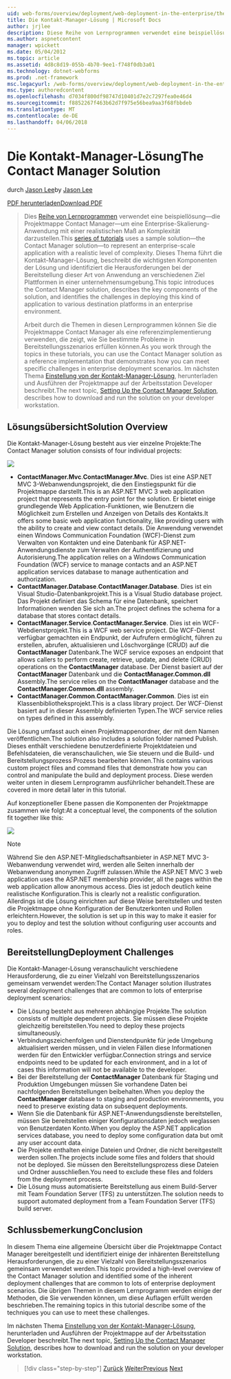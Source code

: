 ```yaml
---
uid: web-forms/overview/deployment/web-deployment-in-the-enterprise/the-contact-manager-solution
title: Die Kontakt-Manager-Lösung | Microsoft Docs
author: jrjlee
description: Diese Reihe von Lernprogrammen verwendet eine beispiellösung&#x2014;die Projektmappe Contact Manager&#x2014;zur Darstellung einer Enterprise-Skalierung-Anwendung mit einer realistischen Leve...
ms.author: aspnetcontent
manager: wpickett
ms.date: 05/04/2012
ms.topic: article
ms.assetid: 4d8c8d19-055b-4b70-9ee1-f748f0db3a01
ms.technology: dotnet-webforms
ms.prod: .net-framework
msc.legacyurl: /web-forms/overview/deployment/web-deployment-in-the-enterprise/the-contact-manager-solution
msc.type: authoredcontent
ms.openlocfilehash: d7034f800df98747d10401d7e2c7297fea0e46d4
ms.sourcegitcommit: f8852267f463b62d7f975e56bea9aa3f68fbbdeb
ms.translationtype: MT
ms.contentlocale: de-DE
ms.lasthandoff: 04/06/2018
---
```

<a name="the-contact-manager-solution"></a><span data-ttu-id="dd170-103">Die Kontakt-Manager-Lösung</span><span class="sxs-lookup"><span data-stu-id="dd170-103">The Contact Manager Solution</span></span>
====================
<span data-ttu-id="dd170-104">durch [Jason Lee](https://github.com/jrjlee)</span><span class="sxs-lookup"><span data-stu-id="dd170-104">by [Jason Lee](https://github.com/jrjlee)</span></span>

[<span data-ttu-id="dd170-105">PDF herunterladen</span><span class="sxs-lookup"><span data-stu-id="dd170-105">Download PDF</span></span>](https://msdnshared.blob.core.windows.net/media/MSDNBlogsFS/prod.evol.blogs.msdn.com/CommunityServer.Blogs.Components.WeblogFiles/00/00/00/63/56/8130.DeployingWebAppsInEnterpriseScenarios.pdf)

> <span data-ttu-id="dd170-106">Dies [Reihe von Lernprogrammen](web-deployment-in-the-enterprise.md) verwendet eine beispiellösung&#x2014;die Projektmappe Contact Manager&#x2014;um eine Enterprise-Skalierung-Anwendung mit einer realistischen Maß an Komplexität darzustellen.</span><span class="sxs-lookup"><span data-stu-id="dd170-106">This [series of tutorials](web-deployment-in-the-enterprise.md) uses a sample solution&#x2014;the Contact Manager solution&#x2014;to represent an enterprise-scale application with a realistic level of complexity.</span></span> <span data-ttu-id="dd170-107">Dieses Thema führt die Kontakt-Manager-Lösung, beschreibt die wichtigsten Komponenten der Lösung und identifiziert die Herausforderungen bei der Bereitstellung dieser Art von Anwendung an verschiedenen Ziel Plattformen in einer unternehmensumgebung.</span><span class="sxs-lookup"><span data-stu-id="dd170-107">This topic introduces the Contact Manager solution, describes the key components of the solution, and identifies the challenges in deploying this kind of application to various destination platforms in an enterprise environment.</span></span>
> 
> <span data-ttu-id="dd170-108">Arbeit durch die Themen in diesen Lernprogrammen können Sie die Projektmappe Contact Manager als eine referenzimplementierung verwenden, die zeigt, wie Sie bestimmte Probleme in Bereitstellungsszenarios erfüllen können.</span><span class="sxs-lookup"><span data-stu-id="dd170-108">As you work through the topics in these tutorials, you can use the Contact Manager solution as a reference implementation that demonstrates how you can meet specific challenges in enterprise deployment scenarios.</span></span> <span data-ttu-id="dd170-109">Im nächsten Thema [Einstellung von der Kontakt-Manager-Lösung](setting-up-the-contact-manager-solution.md), herunterladen und Ausführen der Projektmappe auf der Arbeitsstation Developer beschreibt.</span><span class="sxs-lookup"><span data-stu-id="dd170-109">The next topic, [Setting Up the Contact Manager Solution](setting-up-the-contact-manager-solution.md), describes how to download and run the solution on your developer workstation.</span></span>


## <a name="solution-overview"></a><span data-ttu-id="dd170-110">Lösungsübersicht</span><span class="sxs-lookup"><span data-stu-id="dd170-110">Solution Overview</span></span>

<span data-ttu-id="dd170-111">Die Kontakt-Manager-Lösung besteht aus vier einzelne Projekte:</span><span class="sxs-lookup"><span data-stu-id="dd170-111">The Contact Manager solution consists of four individual projects:</span></span>

![](the-contact-manager-solution/_static/image1.png)

- <span data-ttu-id="dd170-112">**ContactManager.Mvc**.</span><span class="sxs-lookup"><span data-stu-id="dd170-112">**ContactManager.Mvc**.</span></span> <span data-ttu-id="dd170-113">Dies ist eine ASP.NET MVC 3-Webanwendungsprojekt, die den Einstiegspunkt für die Projektmappe darstellt.</span><span class="sxs-lookup"><span data-stu-id="dd170-113">This is an ASP.NET MVC 3 web application project that represents the entry point for the solution.</span></span> <span data-ttu-id="dd170-114">Er bietet einige grundlegende Web Application-Funktionen, wie Benutzern die Möglichkeit zum Erstellen und Anzeigen von Details des Kontakts.</span><span class="sxs-lookup"><span data-stu-id="dd170-114">It offers some basic web application functionality, like providing users with the ability to create and view contact details.</span></span> <span data-ttu-id="dd170-115">Die Anwendung verwendet einen Windows Communication Foundation (WCF)-Dienst zum Verwalten von Kontakten und eine Datenbank für ASP.NET-Anwendungsdienste zum Verwalten der Authentifizierung und Autorisierung.</span><span class="sxs-lookup"><span data-stu-id="dd170-115">The application relies on a Windows Communication Foundation (WCF) service to manage contacts and an ASP.NET application services database to manage authentication and authorization.</span></span>
- <span data-ttu-id="dd170-116">**ContactManager.Database**.</span><span class="sxs-lookup"><span data-stu-id="dd170-116">**ContactManager.Database**.</span></span> <span data-ttu-id="dd170-117">Dies ist ein Visual Studio-Datenbankprojekt.</span><span class="sxs-lookup"><span data-stu-id="dd170-117">This is a Visual Studio database project.</span></span> <span data-ttu-id="dd170-118">Das Projekt definiert das Schema für eine Datenbank, speichert Informationen wenden Sie sich an.</span><span class="sxs-lookup"><span data-stu-id="dd170-118">The project defines the schema for a database that stores contact details.</span></span>
- <span data-ttu-id="dd170-119">**ContactManager.Service**.</span><span class="sxs-lookup"><span data-stu-id="dd170-119">**ContactManager.Service**.</span></span> <span data-ttu-id="dd170-120">Dies ist ein WCF-Webdienstprojekt.</span><span class="sxs-lookup"><span data-stu-id="dd170-120">This is a WCF web service project.</span></span> <span data-ttu-id="dd170-121">Die WCF-Dienst verfügbar gemachten ein Endpunkt, der Aufrufern ermöglicht, führen zu erstellen, abrufen, aktualisieren und Löschvorgänge (CRUD) auf die **ContactManager** Datenbank.</span><span class="sxs-lookup"><span data-stu-id="dd170-121">The WCF service exposes an endpoint that allows callers to perform create, retrieve, update, and delete (CRUD) operations on the **ContactManager** database.</span></span> <span data-ttu-id="dd170-122">Der Dienst basiert auf der **ContactManager** Datenbank und die **ContactManager.Common.dll** Assembly.</span><span class="sxs-lookup"><span data-stu-id="dd170-122">The service relies on the **ContactManager** database and the **ContactManager.Common.dll** assembly.</span></span>
- <span data-ttu-id="dd170-123">**ContactManager.Common**.</span><span class="sxs-lookup"><span data-stu-id="dd170-123">**ContactManager.Common**.</span></span> <span data-ttu-id="dd170-124">Dies ist ein Klassenbibliotheksprojekt.</span><span class="sxs-lookup"><span data-stu-id="dd170-124">This is a class library project.</span></span> <span data-ttu-id="dd170-125">Der WCF-Dienst basiert auf in dieser Assembly definierten Typen.</span><span class="sxs-lookup"><span data-stu-id="dd170-125">The WCF service relies on types defined in this assembly.</span></span>

<span data-ttu-id="dd170-126">Die Lösung umfasst auch einen Projektmappenordner, der mit dem Namen veröffentlichen.</span><span class="sxs-lookup"><span data-stu-id="dd170-126">The solution also includes a solution folder named Publish.</span></span> <span data-ttu-id="dd170-127">Dieses enthält verschiedene benutzerdefinierte Projektdateien und Befehlsdateien, die veranschaulichen, wie Sie steuern und die Build- und Bereitstellungsprozess Prozess bearbeiten können.</span><span class="sxs-lookup"><span data-stu-id="dd170-127">This contains various custom project files and command files that demonstrate how you can control and manipulate the build and deployment process.</span></span> <span data-ttu-id="dd170-128">Diese werden weiter unten in diesem Lernprogramm ausführlicher behandelt.</span><span class="sxs-lookup"><span data-stu-id="dd170-128">These are covered in more detail later in this tutorial.</span></span>

<span data-ttu-id="dd170-129">Auf konzeptioneller Ebene passen die Komponenten der Projektmappe zusammen wie folgt:</span><span class="sxs-lookup"><span data-stu-id="dd170-129">At a conceptual level, the components of the solution fit together like this:</span></span>

![](the-contact-manager-solution/_static/image2.png)

> [!NOTE]
> <span data-ttu-id="dd170-130">Während Sie den ASP.NET-Mitgliedschaftsanbieter in ASP.NET MVC 3-Webanwendung verwendet wird, werden alle Seiten innerhalb der Webanwendung anonymen Zugriff zulassen.</span><span class="sxs-lookup"><span data-stu-id="dd170-130">While the ASP.NET MVC 3 web application uses the ASP.NET membership provider, all the pages within the web application allow anonymous access.</span></span> <span data-ttu-id="dd170-131">Dies ist jedoch deutlich keine realistische Konfiguration.</span><span class="sxs-lookup"><span data-stu-id="dd170-131">This is clearly not a realistic configuration.</span></span> <span data-ttu-id="dd170-132">Allerdings ist die Lösung einrichten auf diese Weise bereitstellen und testen die Projektmappe ohne Konfiguration der Benutzerkonten und Rollen erleichtern.</span><span class="sxs-lookup"><span data-stu-id="dd170-132">However, the solution is set up in this way to make it easier for you to deploy and test the solution without configuring user accounts and roles.</span></span>


## <a name="deployment-challenges"></a><span data-ttu-id="dd170-133">Bereitstellung</span><span class="sxs-lookup"><span data-stu-id="dd170-133">Deployment Challenges</span></span>

<span data-ttu-id="dd170-134">Die Kontakt-Manager-Lösung veranschaulicht verschiedene Herausforderung, die zu einer Vielzahl von Bereitstellungsszenarios gemeinsam verwendet werden:</span><span class="sxs-lookup"><span data-stu-id="dd170-134">The Contact Manager solution illustrates several deployment challenges that are common to lots of enterprise deployment scenarios:</span></span>

- <span data-ttu-id="dd170-135">Die Lösung besteht aus mehreren abhängige Projekte.</span><span class="sxs-lookup"><span data-stu-id="dd170-135">The solution consists of multiple dependent projects.</span></span> <span data-ttu-id="dd170-136">Sie müssen diese Projekte gleichzeitig bereitstellen.</span><span class="sxs-lookup"><span data-stu-id="dd170-136">You need to deploy these projects simultaneously.</span></span>
- <span data-ttu-id="dd170-137">Verbindungszeichenfolgen und Dienstendpunkte für jede Umgebung aktualisiert werden müssen, und in vielen Fällen diese Informationen werden für den Entwickler verfügbar.</span><span class="sxs-lookup"><span data-stu-id="dd170-137">Connection strings and service endpoints need to be updated for each environment, and in a lot of cases this information will not be available to the developer.</span></span>
- <span data-ttu-id="dd170-138">Bei der Bereitstellung der **ContactManager** Datenbank für Staging und Produktion Umgebungen müssen Sie vorhandene Daten bei nachfolgenden Bereitstellungen beibehalten.</span><span class="sxs-lookup"><span data-stu-id="dd170-138">When you deploy the **ContactManager** database to staging and production environments, you need to preserve existing data on subsequent deployments.</span></span>
- <span data-ttu-id="dd170-139">Wenn Sie die Datenbank für ASP.NET-Anwendungsdienste bereitstellen, müssen Sie bereitstellen einiger Konfigurationsdaten jedoch weglassen von Benutzerdaten Konto.</span><span class="sxs-lookup"><span data-stu-id="dd170-139">When you deploy the ASP.NET application services database, you need to deploy some configuration data but omit any user account data.</span></span>
- <span data-ttu-id="dd170-140">Die Projekte enthalten einige Dateien und Ordner, die nicht bereitgestellt werden sollen.</span><span class="sxs-lookup"><span data-stu-id="dd170-140">The projects include some files and folders that should not be deployed.</span></span> <span data-ttu-id="dd170-141">Sie müssen den Bereitstellungsprozess diese Dateien und Ordner ausschließen.</span><span class="sxs-lookup"><span data-stu-id="dd170-141">You need to exclude these files and folders from the deployment process.</span></span>
- <span data-ttu-id="dd170-142">Die Lösung muss automatisierte Bereitstellung aus einem Build-Server mit Team Foundation Server (TFS) zu unterstützen.</span><span class="sxs-lookup"><span data-stu-id="dd170-142">The solution needs to support automated deployment from a Team Foundation Server (TFS) build server.</span></span>

## <a name="conclusion"></a><span data-ttu-id="dd170-143">Schlussbemerkung</span><span class="sxs-lookup"><span data-stu-id="dd170-143">Conclusion</span></span>

<span data-ttu-id="dd170-144">In diesem Thema eine allgemeine Übersicht über die Projektmappe Contact Manager bereitgestellt und identifiziert einige der inhärenten Bereitstellung Herausforderungen, die zu einer Vielzahl von Bereitstellungsszenarios gemeinsam verwendet werden.</span><span class="sxs-lookup"><span data-stu-id="dd170-144">This topic provided a high-level overview of the Contact Manager solution and identified some of the inherent deployment challenges that are common to lots of enterprise deployment scenarios.</span></span> <span data-ttu-id="dd170-145">Die übrigen Themen in diesem Lernprogramm werden einige der Methoden, die Sie verwenden können, um diese Auflagen erfüllt werden beschrieben.</span><span class="sxs-lookup"><span data-stu-id="dd170-145">The remaining topics in this tutorial describe some of the techniques you can use to meet these challenges.</span></span>

<span data-ttu-id="dd170-146">Im nächsten Thema [Einstellung von der Kontakt-Manager-Lösung](setting-up-the-contact-manager-solution.md), herunterladen und Ausführen der Projektmappe auf der Arbeitsstation Developer beschreibt.</span><span class="sxs-lookup"><span data-stu-id="dd170-146">The next topic, [Setting Up the Contact Manager Solution](setting-up-the-contact-manager-solution.md), describes how to download and run the solution on your developer workstation.</span></span>

> [!div class="step-by-step"]
> <span data-ttu-id="dd170-147">[Zurück](web-deployment-in-the-enterprise.md)
> [Weiter](setting-up-the-contact-manager-solution.md)</span><span class="sxs-lookup"><span data-stu-id="dd170-147">[Previous](web-deployment-in-the-enterprise.md)
[Next](setting-up-the-contact-manager-solution.md)</span></span>

